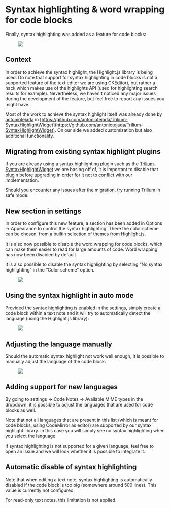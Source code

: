 # Syntax highlighting & word wrapping for code blocks
Finally, syntax highlighting was added as a feature for code blocks:

<figure class="image"><img src="api/images/qdaLLy7l56qD/1_Syntax highlighting &amp; word.png"></figure>

## Context

In order to achieve the syntax highlight, the Highlight.js library is being used. Do note that support for syntax highlighting in code blocks is not a supported feature of the text editor we are using CKEditor), but rather a hack which makes use of the highlights API (used for highlighting search results for example). Nevertheless, we haven't noticed any major issues during the development of the feature, but feel free to report any issues you might have.

Most of the work to achieve the syntax highlight itself was already done by [antoniotejada](https://github.com/antoniotejada) in [https://github.com/antoniotejada/Trilium-SyntaxHighlightWidget](https://github.com/antoniotejada/Trilium-SyntaxHighlightWidget). On our side we added customization but also additional functionality.

## Migrating from existing syntax highlight plugins

If you are already using a syntax highlighting plugin such as the [Trilium-SyntaxHighlightWidget](https://github.com/antoniotejada/Trilium-SyntaxHighlightWidget) we are basing off of, it is important to disable that plugin before upgrading in order for it not to conflict with our implementation.

Should you encounter any issues after the migration, try running Trilium in safe mode.

## New section in settings

In order to configure this new feature, a section has been added in Options → Appearance to control the syntax highlighting. There the color scheme can be chosen, from a builtin selection of themes from Highlight.js.

It is also now possible to disable the word wrapping for code blocks, which can make them easier to read for large amounts of code. Word wrapping has now been disabled by default.

It is also possible to disable the syntax highlighting by selecting “No syntax highlighting” in the “Color scheme” option.

<figure class="image"><img src="api/images/qwdqc6z3Ed7O/Syntax highlighting &amp; word.png"></figure>

## Using the syntax highlight in auto mode

Provided the syntax highlighting is enabled in the settings, simply create a code block within a text note and it will try to automatically detect the language (using the Highlight.js library):

<figure class="image"><img src="api/images/dX20kVT0OyRC/2_Syntax highlighting &amp; word.png"></figure>

## Adjusting the language manually

Should the automatic syntax highlight not work well enough, it is possible to manually adjust the language of the code block:

<figure class="image"><img src="api/images/gwD6zTFTQKKK/3_Syntax highlighting &amp; word.png"></figure>

## Adding support for new languages

By going to settings → Code Notes → Available MIME types in the dropdown, it is possible to adjust the languages that are used for code blocks as well.

Note that not all languages that are present in this list (which is meant for code blocks, using CodeMirror as editor) are supported by our syntax highlight library. In this case you will simply see no syntax highlighting when you select the language.

If syntax highlighting is not supported for a given language, feel free to open an issue and we will look whether it is possible to integrate it.

## Automatic disable of syntax highlighting

Note that when editing a text note, syntax highlighting is automatically disabled if the code block is too big (somewhere around 500 lines). This value is currently not configured.

For read-only text notes, this limitation is not applied.